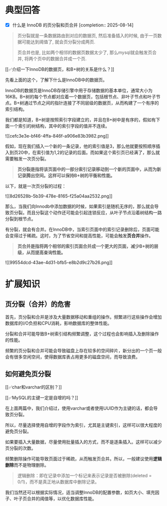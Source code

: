 # 典型回答

- [x] 什么是 InnoDB 的页分裂和页合并  [completion:: 2025-08-14]

> 页分裂就是一条数据路由到对应的数据页, 然后准备插入的时候, 由于一页数据可能达到阈值了, 就会页分裂分成两页. 
> 
> 页合并也是, 比如两个相邻的数据页数据太少了, 那么mysql就会触发页合并, 将两个页中的数据合并成一个页.

[[✅介绍一下InnoDB的数据页，和B+树的关系是什么？]]



先看上面的这个，了解下什么是InnoDB中的数据页。



InnoDB的数据页是InnoDB存储引擎中用于存储数据的基本单位，通常大小为16KB。B+树的每个节点都对应着一个数据页，包括根节点、非叶子节点和叶子节点。B+树通过节点之间的指针连接了不同层级的数据页，从而构建了一个有序的索引结构。



我们都是知道，B+树是按照索引字段建立的，并且在B+树中是有序的，假如有下面一个索引的树结构，其中的索引字段的值并不连续。

![[cefc3e3e-bf46-4ffa-846f-a906e83b3982.png]]



假如，现在我们插入一个新的一条记录，他的索引值是3，那么他就要按照顺序插入到页20中，在索引值为1,2的记录的后面。而如果这个索引页已经满了，那么就需要触发一次页分裂。



> **页分裂是指将该页面中的一部分索引记录移动到一个新的页面中，从而为新记录腾出空间。这样可以保持B+树的平衡和性能。**
>



以下，就是一次页分裂的过程：



![[8d26528b-5b39-478e-8165-f25a04aa2532.png]]



那么，当我们向Innodb中添加数据的时候，如果索引是随机无序的，那么就会导致页分裂。而且分裂这个动作还可能会引起连锁反应，从叶子节点沿着树结构一路分裂到根节点。



有分裂，就会有合并。在InnoDB中，当索引页面中的索引记录删除后，页面可能会变得过于稀疏。这时，为了节省空间和提高性能，可能会触发**页合并**操作。



> **页合并是指将两个相邻的索引页面合并成一个更大的页面，减少B+树的层级，从而提高查询性能。**
>



![[99554dcd-43ae-4d31-bfb5-e8b2d9c27b26.png]]



# 扩展知识


## 页分裂（合并）的危害


首先，页分裂和合并是涉及大量数据移动和重组的操作。频繁进行这些操作会增加数据库的I/O负担和CPU消耗，影响数据库的整体性能。



分裂和合并可能导致B+树索引结构频繁调整，这个过程也会影响插入及删除操作的性能。



频繁的页分裂和合并可能会导致磁盘上存在较多的空间碎片，新分出的一个页一般会有很多空闲空间，使得数据库表占用更多的磁盘空间，而导致浪费。



## 如何避免页分裂


[[✅char和varchar的区别？]]



[[✅MySQL的主键一定是自增的吗？]]



在上面两篇中，我们介绍过，使用varchar或者使用UUID作为主键的话，都会导致页分裂。



所以，尽量选择使用自增的字段作为索引，尤其是主键索引，这样可以很大程度的避免页分裂。



如果要插入大量数据，尽量使用批量插入的方式，而不是逐条插入。这样可以减少页分裂的次数。



频繁删除操作可能导致页面过于稀疏，从而触发页合并。所以，一般建议使用**逻辑删除**而不是物理删除。



> 逻辑删除：即在记录中添加一个标记来表示记录是否被删除(deleted  = 0/1)，而不是真正地从数据库中删除记录。
>



我们当然还可以根据实际情况，适当调整InnoDB的配置参数，如页大小、填充因子、叶子页合并的阈值等，以优化数据库性能。





